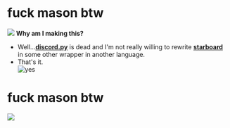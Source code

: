 # fuck mason btw
![](https://i.imgur.com/AciVQ0f.png)
**Why am I making this?**  
 - Well...**[discord.py](https://github.com/Rapptz/discord.py)** is dead and I'm not really willing to rewrite **[starboard](https://github.com/Roguezilla/starboard)** in some other wrapper in another language.
 - That's it.  
![yes](https://art.ngfiles.com/images/1539000/1539060_somefatfuckwiththein_discord-logo.png?f1607636958)
# fuck mason btw
![](https://i.imgur.com/AciVQ0f.png)